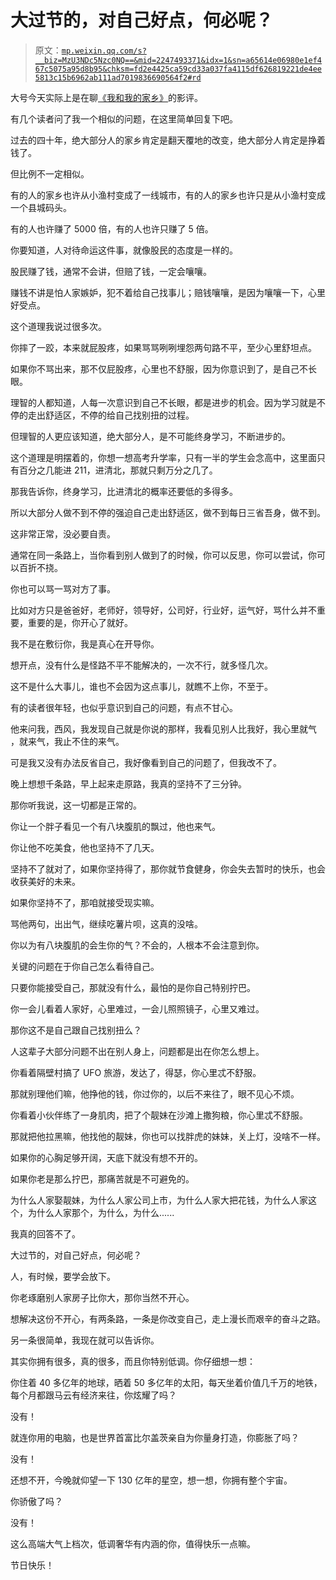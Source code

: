 # 大过节的，对自己好点，何必呢？

> 原文：[`mp.weixin.qq.com/s?__biz=MzU3NDc5Nzc0NQ==&mid=2247493371&idx=1&sn=a65614e06980e1ef467c5075a95d8b95&chksm=fd2e4425ca59cd33a037fa4115df626819221de4ee5813c15b6962ab111ad7019836690564f2#rd`](http://mp.weixin.qq.com/s?__biz=MzU3NDc5Nzc0NQ==&mid=2247493371&idx=1&sn=a65614e06980e1ef467c5075a95d8b95&chksm=fd2e4425ca59cd33a037fa4115df626819221de4ee5813c15b6962ab111ad7019836690564f2#rd)

大号今天实际上是在聊[《我和我的家乡》](https://mp.weixin.qq.com/s?__biz=MzU0MjYwNDU2Mw==&mid=2247492596&idx=1&sn=53610b661b67ce820112a057023c3ce3&chksm=fb1a8f88cc6d069e010757fc0e6b0c81b6f849ebd806004750a5df13337270fb88b8845fe099&token=521800865&lang=zh_CN&scene=21#wechat_redirect)的影评。 

有几个读者问了我一个相似的问题，在这里简单回复下吧。

过去的四十年，绝大部分人的家乡肯定是翻天覆地的改变，绝大部分人肯定是挣着钱了。 

但比例不一定相似。

有的人的家乡也许从小渔村变成了一线城市，有的人的家乡也许只是从小渔村变成一个县城码头。

有的人也许赚了 5000 倍，有的人也许只赚了 5 倍。 

你要知道，人对待命运这件事，就像股民的态度是一样的。 

股民赚了钱，通常不会讲，但赔了钱，一定会嚷嚷。

赚钱不讲是怕人家嫉妒，犯不着给自己找事儿；赔钱嚷嚷，是因为嚷嚷一下，心里好受点。

这个道理我说过很多次。 

你摔了一跤，本来就屁股疼，如果骂骂咧咧埋怨两句路不平，至少心里舒坦点。

如果你不骂出来，那不仅屁股疼，心里也不舒服，因为你意识到了，是自己不长眼。

理智的人都知道，人每一次意识到自己不长眼，都是进步的机会。因为学习就是不停的走出舒适区，不停的给自己找别扭的过程。 

但理智的人更应该知道，绝大部分人，是不可能终身学习，不断进步的。 

这个道理是明摆着的，你想一想高考升学率，只有一半的学生会念高中，这里面只有百分之几能进 211，进清北，那就只剩万分之几了。 

那我告诉你，终身学习，比进清北的概率还要低的多得多。

所以大部分人做不到不停的强迫自己走出舒适区，做不到每日三省吾身，做不到。 

这非常正常，没必要自责。

通常在同一条路上，当你看到别人做到了的时候，你可以反思，你可以尝试，你可以百折不挠。 

你也可以骂一骂对方了事。

比如对方只是爸爸好，老师好，领导好，公司好，行业好，运气好，骂什么并不重要，重要的是，你开心了就好。

我不是在敷衍你，我是真心在开导你。 

想开点，没有什么是怪路不平不能解决的，一次不行，就多怪几次。 

这不是什么大事儿，谁也不会因为这点事儿，就瞧不上你，不至于。 

有的读者很年轻，也似乎意识到自己的问题，有点不甘心。 

他来问我，西风，我发现自己就是你说的那样，我看见别人比我好，我心里就气 ，就来气，我止不住的来气。

可是我又没有办法反省自己，我好像看到自己的问题了，但我改不了。

晚上想想千条路，早上起来走原路，我真的坚持不了三分钟。 

那你听我说，这一切都是正常的。

你让一个胖子看见一个有八块腹肌的飘过，他也来气。

你让他不吃美食，他也坚持不了几天。

坚持不了就对了，如果你坚持得了，那你就节食健身，你会失去暂时的快乐，也会收获美好的未来。 

如果你坚持不了，那咱就接受现实嘛。

骂他两句，出出气，继续吃薯片呗，这真的没啥。 

你以为有八块腹肌的会生你的气？不会的，人根本不会注意到你。 

关键的问题在于你自己怎么看待自己。 

只要你能接受自己，那就没有什么，最怕的是你自己特别拧巴。 

你一会儿看着人家好，心里难过，一会儿照照镜子，心里又难过。

那你这不是自己跟自己找别扭么？

人这辈子大部分问题不出在别人身上，问题都是出在你怎么想上。 

你看着隔壁村搞了 UFO 旅游，发达了，得瑟，你心里忒不舒服。 

那就别理他们嘛，他挣他的钱，你过你的，以后不来往了，眼不见心不烦。 

你看着小伙伴练了一身肌肉，把了个靓妹在沙滩上撒狗粮，你心里忒不舒服。 

那就把他拉黑嘛，他找他的靓妹，你也可以找胖虎的妹妹，关上灯，没啥不一样。

如果你的心胸足够开阔，天底下就没有想不开的。 

如果你老是那么拧巴，那痛苦就是不可避免的。

为什么人家娶靓妹，为什么人家公司上市，为什么人家大把花钱，为什么人家这个，为什么人家那个，为什么，为什么...... 

我真的回答不了。

大过节的，对自己好点，何必呢？

人，有时候，要学会放下。

你老琢磨别人家房子比你大，那你当然不开心。 

想解决这份不开心，有两条路，一条是你改变自己，走上漫长而艰辛的奋斗之路。 

另一条很简单，我现在就可以告诉你。

其实你拥有很多，真的很多，而且你特别低调。你仔细想一想：

你住着 40 多亿年的地球，晒着 50 多亿年的太阳，每天坐着价值几千万的地铁，每个月都跟马云有经济来往，你炫耀了吗？

没有！

就连你用的电脑，也是世界首富比尔盖茨亲自为你量身打造，你膨胀了吗？ 

没有！

还想不开，今晚就仰望一下 130 亿年的星空，想一想，你拥有整个宇宙。 

你骄傲了吗？

没有！

这么高端大气上档次，低调奢华有内涵的你，值得快乐一点嘛。

节日快乐！

<mp-qa class="js_uneditable custom_select_card qa_iframe" data-pluginname="insertquestion" data-id="1545389898910777345" data-bizuin="MzU3NDc5Nzc0NQ==" data-title="留言区"></mp-qa>